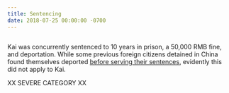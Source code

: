 ```yaml
---
title: Sentencing
date: 2018-07-25 00:00:00 -0700
---
```


<p align="center">
	<img src="{{site.url}}/assets/img/gavel.jpg" alt=""/>
</p>

Kai was concurrently sentenced to 10 years in prison, a 50,000 RMB fine, and deportation. While some previous foreign citizens detained in China found themselves deported [before serving their sentences](https://www.duihuaresearch.org/2017/05/phan-gillis-case-highlights-deportation.html), evidently this did not apply to Kai. 

XX SEVERE CATEGORY XX




